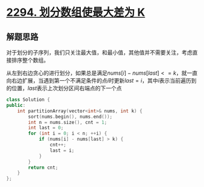 # [2294. 划分数组使最大差为 K](https://leetcode.cn/problems/partition-array-such-that-maximum-difference-is-k/)

## 解题思路

对于划分的子序列，我们只关注最大值，和最小值，其他值并不需要关注，考虑直接排序整个数组。

从左到右边贪心的进行划分，如果总是满足$nums[i] - nums[last] <= k$，就一直向右边扩展，当遇到第一个不满足条件的点$i$时更新$last = i$，其中$i$表示当前遍历到的位置，$last$表示上次划分区间右端点的下一个点

```cpp
class Solution {
public:
    int partitionArray(vector<int>& nums, int k) {
        sort(nums.begin(), nums.end());
        int n = nums.size(), cnt = 1;
        int last = 0;
        for (int i = 0; i < n; ++i) {
            if (nums[i] - nums[last] > k) {
                cnt++;
                last = i;
            }
        }
        return cnt;
    }
};

```